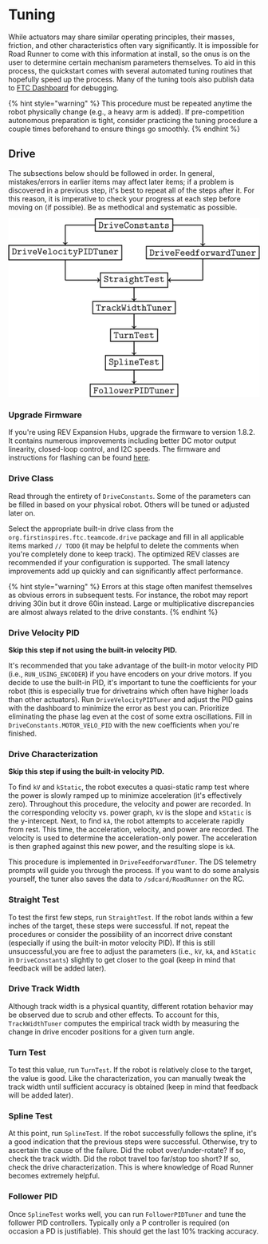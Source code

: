# Tuning

While actuators may share similar operating principles, their masses, friction, and other characteristics often vary significantly. It is impossible for Road Runner to come with this information at install, so the onus is on the user to determine certain mechanism parameters themselves. To aid in this process, the quickstart comes with several automated tuning routines that hopefully speed up the process. Many of the tuning tools also publish data to [FTC Dashboard](https://github.com/acmerobotics/ftc-dashboard) for debugging.

{% hint style="warning" %}
This procedure must be repeated anytime the robot physically change \(e.g., a heavy arm is added\). If pre-competition autonomous preparation is tight, consider practicing the tuning procedure a couple times beforehand to ensure things go smoothly.
{% endhint %}

## Drive

The subsections below should be followed in order. In general, mistakes/errors in earlier items may affect later items; if a problem is discovered in a previous step, it's best to repeat all of the steps after it. For this reason, it is imperative to check your progress at each step before moving on \(if possible\). Be as methodical and systematic as possible.

![Flowchart of the principal steps of the tuning process. If using the built-in motor velocity PID, complete the left branch. Otherwise, complete the right branch.](../.gitbook/assets/quickstartflowchart.png)

### Upgrade Firmware

If you're using REV Expansion Hubs, upgrade the firmware to version 1.8.2. It contains numerous improvements including better DC motor output linearity, closed-loop control, and I2C speeds. The firmware and instructions for flashing can be found [here](http://www.revrobotics.com/software/#ExpansionHubFirmware).

### Drive Class

Read through the entirety of `DriveConstants`. Some of the parameters can be filled in based on your physical robot. Others will be tuned or adjusted later on.

Select the appropriate built-in drive class from the `org.firstinspires.ftc.teamcode.drive` package and fill in all applicable items marked `// TODO` \(it may be helpful to delete the comments when you're completely done to keep track\). The optimized REV classes are recommended if your configuration is supported. The small latency improvements add up quickly and can significantly affect performance. 

{% hint style="warning" %}
Errors at this stage often manifest themselves as obvious errors in subsequent tests. For instance, the robot may report driving 30in but it drove 60in instead. Large or multiplicative discrepancies are almost always related to the drive constants.
{% endhint %}

### Drive Velocity PID

**Skip this step if not using the built-in velocity PID.**

It's recommended that you take advantage of the built-in motor velocity PID \(i.e., `RUN_USING_ENCODER`\) if you have encoders on your drive motors. If you decide to use the built-in PID, it's important to tune the coefficients for your robot \(this is especially true for drivetrains which often have higher loads than other actuators\). Run `DriveVelocityPIDTuner` and adjust the PID gains with the dashboard to minimize the error as best you can. Prioritize eliminating the phase lag even at the cost of some extra oscillations. Fill in `DriveConstants.MOTOR_VELO_PID` with the new coefficients when you're finished.

### Drive Characterization

**Skip this step if using the built-in velocity PID.**

To find `kV` and `kStatic`, the robot executes a quasi-static ramp test where the power is slowly ramped up to minimize acceleration \(it's effectively zero\). Throughout this procedure, the velocity and power are recorded. In the corresponding velocity vs. power graph, `kV` is the slope and `kStatic` is the y-intercept. Next, to find `kA`, the robot attempts to accelerate rapidly from rest. This time, the acceleration, velocity, and power are recorded. The velocity is used to determine the acceleration-only power. The acceleration is then graphed against this new power, and the resulting slope is `kA`.

This procedure is implemented in `DriveFeedforwardTuner`. The DS telemetry prompts will guide you through the process. If you want to do some analysis yourself, the tuner also saves the data to `/sdcard/RoadRunner` on the RC.

### Straight Test

To test the first few steps, run `StraightTest`. If the robot lands within a few inches of the target, these steps were successful. If not, repeat the procedures or consider the possibility of an incorrect drive constant (especially if using the built-in motor velocity PID). If this is still unsuccessful,you are free to adjust the parameters (i.e., `kV`, `kA`, and `kStatic` in `DriveConstants`) slightly to get closer to the goal \(keep in mind that feedback will be added later\).

### Drive Track Width

Although track width is a physical quantity, different rotation behavior may be observed due to scrub and other effects. To account for this, `TrackWidthTuner` computes the empirical track width by measuring the change in drive encoder positions for a given turn angle.

### Turn Test

To test this value, run `TurnTest`. If the robot is relatively close to the target, the value is good. Like the characterization, you can manually tweak the track width until sufficient accuracy is obtained \(keep in mind that feedback will be added later\).

### Spline Test

At this point, run `SplineTest`. If the robot successfully follows the spline, it's a good indication that the previous steps were successful. Otherwise, try to ascertain the cause of the failure. Did the robot over/under-rotate? If so, check the track width. Did the robot travel too far/stop too short? If so, check the drive characterization. This is where knowledge of Road Runner becomes extremely helpful.

### Follower PID

Once `SplineTest` works well, you can run `FollowerPIDTuner` and tune the follower PID controllers. Typically only a P controller is required \(on occasion a PD is justifiable\). This should get the last 10% tracking accuracy.

